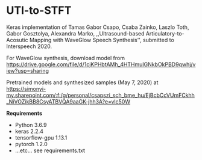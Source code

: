 # UTI-to-STFT
Keras implementation of Tamas Gabor Csapo, Csaba Zainko, Laszlo Toth, Gabor Gosztolya, Alexandra Marko,
,,Ultrasound-based Articulatory-to-Acosutic Mapping with WaveGlow Speech Synthesis'', submitted to Interspeech 2020.

For WaveGlow synthesis, download model from https://drive.google.com/file/d/1cjKPHbtAMh_4HTHmuIGNkbOkPBD9qwhj/view?usp=sharing

Pretrained models and synthesized samples (May 7, 2020) at https://simonyi-my.sharepoint.com/:f:/g/personal/csapszi_sch_bme_hu/EjBcbCcVUmFCkhh_NiVOZikBB8CsyATBVQA9aaGK-jhh3A?e=vlc50W

**Requirements**

- Python 3.6.9
- keras 2.2.4
- tensorflow-gpu 1.13.1
- pytorch 1.2.0
- ...etc... see requirements.txt
